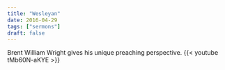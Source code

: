 ```yaml
---
title: "Wesleyan"
date: 2016-04-29
tags: ["sermons"]
draft: false
---
```

Brent William Wright gives his unique preaching perspective.
{{< youtube tMb60N-aKYE >}}